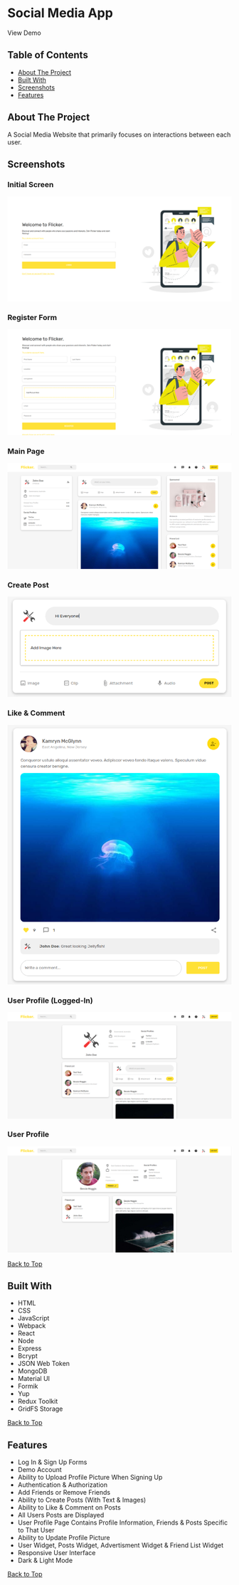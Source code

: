 # Social Media App

View Demo

## Table of Contents
- [About The Project](#about-the-project)
- [Built With](#built-with)
- [Screenshots](#screenshots)
- [Features](#features)

## About The Project
A Social Media Website that primarily focuses on interactions between each user. 

## Screenshots

### Initial Screen
![](screenshots/initial-screen-social-media-app.png) 

### Register Form
![](screenshots/register-social-media-app.png) 

### Main Page
![](screenshots/main-page-social-media-app.png)

### Create Post
![](screenshots/my-post-social-media-app.png)

### Like & Comment
![](screenshots/like-comment-social-media-app.png)

### User Profile (Logged-In)
![](screenshots/user-profile-logged-in-social-media-app.png)

### User Profile
![](screenshots/user-profile-social-media-app.png)

[Back to Top](#social-media-app)

## Built With
- HTML
- CSS
- JavaScript
- Webpack
- React
- Node
- Express
- Bcrypt
- JSON Web Token
- MongoDB
- Material UI
- Formik
- Yup
- Redux Toolkit
- GridFS Storage

[Back to Top](#social-media-app)

## Features

- Log In & Sign Up Forms
- Demo Account
- Ability to Upload Profile Picture When Signing Up
- Authentication & Authorization
- Add Friends or Remove Friends
- Ability to Create Posts (With Text & Images)
- Ability to Like & Comment on Posts
- All Users Posts are Displayed
- User Profile Page Contains Profile Information, Friends & Posts Specific to That User
- Ability to Update Profile Picture
- User Widget, Posts Widget, Advertisment Widget & Friend List Widget
- Responsive User Interface
- Dark & Light Mode

[Back to Top](#social-media-app)
